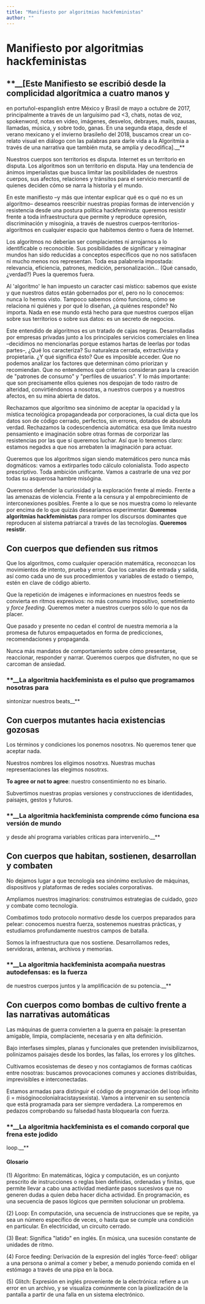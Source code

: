 ```yaml
---
title: "Manifiesto por algoritmias hackfeministas"
author: ""
---
```


# Manifiesto por algoritmias hackfeministas

## **__[Este Manifiesto se escribió desde la complicidad algorítmica a cuatro manos y 
en portuñol-espanglish entre México y Brasil de mayo a octubre de 2017, 
principalmente a través de un larguísimo pad <3, chats, notas de voz, spokenword, 
notas en video, imágenes, desvelos, debrayes, mails, pausas, llamadas, música, y 
sobre todo, ganas. En una segunda etapa, desde el verano mexicano y el invierno 
brasileño del 2018, buscamos crear un co-relato visual en diálogo con las palabras 
para darle vida a la Algoritmia a través de una narrativa que también muta, se 
amplía y decodifica].__**

Nuestros cuerpos son territorios es disputa. Internet es un territorio en 
disputa. Los algoritmos son un territorio en disputa. Hay una tendencia de 
ánimos imperialistas que busca limitar las posibilidades de nuestros cuerpos, 
sus afectos, relaciones y tránsitos para el servicio mercantil de quienes 
deciden cómo se narra la historia y el mundo.

En este manifiesto –y más que intentar explicar qué es o qué no es un algoritmo– 
deseamos reescribir nuestras propias formas de intervención y resistencia desde 
una postura política hackfeminista: queremos resistir frente a toda infraestructura 
que permite y reproduce opresión, discriminación y misoginia, a través de nuestros 
cuerpos-territorios-algoritmos en cualquier espacio que habitemos dentro o fuera 
de Internet.

Los algoritmos no deberían ser complacientes ni arrojarnos a lo identificable o 
reconocible. Sus posibilidades de significar y reimaginar mundos han sido 
reducidas a conceptos específicos que no nos satisfacen ni mucho menos nos 
representan. Toda esa palabrería impostada: relevancia, eficiencia, patrones, 
medición, personalización... (Qué cansado, ¿verdad?) Pues la queremos fuera.

Al 'algoritmo' le han impuesto un caracter casi místico: sabemos que existe y que 
nuestros datos están gobernados por el, pero no lo conocemos: nunca lo hemos visto. 
Tampoco sabemos cómo funciona, cómo se relaciona ni quiénes y por qué lo diseñan, 
¿a quiénes responde? No importa. Nada en ese mundo está hecho para que nuestros 
cuerpos elijan sobre sus territorios o sobre sus datos: es un secreto de negocios.

Este entendido de algoritmos es un tratado de cajas negras. Desarrolladas por 
empresas privadas junto a los principales servicios comerciales en línea –decidimos 
no mencionarlas porque estamos hartas de leerlas por todas partes–, ¿Qué los 
caracteriza? Su naturaleza cerrada, extractivista y propietaria. ¿Y qué 
significa ésto? Que es imposible acceder. Que no podemos analizar los factores 
que determinan cómo priorizan y recomiendan. Que no entendemos qué criterios 
consideran para la creación de "patrones de consumo" y "perfiles de usuarios". 
Y lo más importante: que son precisamente ellos quienes nos despojan de todo 
rastro de alteridad, convirtiéndonos a nosotras, a nuestros cuerpos y a nuestros
afectos, en su mina abierta de datos.

Rechazamos que algoritmo sea sinónimo de aceptar la opacidad y la mística 
tecnológica propagandeada por corporaciones, la cual dicta que los datos son de 
código cerrado, perfectos, sin errores, dotados de absoluta verdad. Rechazamos 
la codescendencia automática: esa que limita nuestro pensamiento e imaginación 
sobre otras formas de corporizar las resistencias por las que sí queremos luchar. 
Así que lo tenemos claro: estamos negadxs a que nos arrebaten la imaginación para 
actuar.

Queremos que los algoritmos sigan siendo matemáticos pero nunca más dogmáticos: 
vamos a extirparles todo cálculo colonialista. Todo aspecto prescriptivo. Toda 
ambición unificante. Vamos a castrarle de una vez por todas su asquerosa hambre 
misógina.

Queremos defender la curiosidad y la exploración frente al miedo. Frente a las 
amenazas de violencia. Frente a la censura y al empobrecimiento de interconexiones 
posibles. Frente a lo que se nos muestra como lo relevante por encima de lo que 
quizás desearíamos experimentar. **Queremos algoritmias hackfeministas** para 
romper los discursos dominantes que reproducen al sistema patriarcal a través de
las tecnologías. **Queremos resistir**.

## Con cuerpos que defienden sus ritmos

Que los algoritmos, como cualquier operación matemática, reconozcan los movimientos 
de intento, prueba y error. Que los canales de entrada y salida, así como cada 
uno de sus procedimientos y variables de estado o tiempo, estén en clave de código 
abierto.

Que la repetición de imágenes e informaciones en nuestros feeds se convierta en 
ritmos expresivos: no más consumo impositivo, sometimiento y _force feeding_. Queremos 
meter a nuestros cuerpos sólo lo que nos da placer.

Que pasado y presente no cedan el control de nuestra memoria a la promesa de 
futuros empaquetados en forma de predicciones, recomendaciones y propaganda.

Nunca más mandatos de comportamiento sobre cómo presentarse, reaccionar, responder 
y narrar. Queremos cuerpos que disfruten, no que se carcoman de ansiedad.

### **__La algoritmia hackfeminista es el pulso que programamos nosotras para 
sintonizar nuestros beats__**

## Con cuerpos mutantes hacia existencias gozosas

Los términos y condiciones los ponemos nosotrxs. No queremos tener que aceptar 
nada.

Nuestros nombres los eligimos nosotrxs. Nuestras muchas representaciones las 
elegimos nosotrxs.

__To agree or not to agree__: nuestro consentimiento no es binario.

Subvertimos nuestras propias versiones y construcciones de identidades, paisajes, 
gestos y futuros.

### **__La algoritmia hackfeminista comprende cómo funciona esa versión de mundo 
y desde ahí programa variables críticas para intervenirlo.__**

## Con cuerpos que habitan, sostienen, desarrollan y combaten

No dejamos lugar a que tecnología sea sinónimo exclusivo de máquinas, dispositivos 
y plataformas de redes sociales corporativas.

Ampliamos nuestros imaginarios: construimos estrategias de cuidado, gozo y combate 
como tecnología.

Combatimos todo protocolo normativo desde los cuerpos preparados para pelear: 
conocemos nuestra fuerza, sostenemos nuestras prácticas, y estudiamos profundamente 
nuestros campos de batalla.

Somos la infraestructura que nos sostiene. Desarrollamos redes, servidoras, antenas, 
archivos y memorias.

### **__La algoritmia hackfeminista acompaña nuestras autodefensas: es la fuerza 
de nuestros cuerpos juntos y la amplificación de su potencia.__**

## Con cuerpos como bombas de cultivo frente a las narrativas automáticas

Las máquinas de guerra convierten a la guerra en paisaje: la presentan amigable, 
limpia, complaciente, necesaria y en alta definición.

Bajo interfases simples, planas y funcionales que pretenden invisibilizarnos, 
polinizamos paisajes desde los bordes, las fallas, los errores y los glitches.

Cultivamos ecosistemas de deseo y nos contagiamos de formas caóticas entre nosotras: 
buscamos provocaciones comunes y acciones distribuidas, imprevisibles e 
interconectadas.

Estamos armadas para distinguir el código de programación del loop infinito 
(i = misóginocolonialracistaysexista). Vamos a intervenir en su sentencia que 
está programada para ser siempre verdadera. La romperemos en pedazos comprobando 
su falsedad hasta bloquearla con fuerza.

### **__La algoritmia hackfeminista es el comando corporal que frena este jodido 
loop.__** 


#### Glosario

 

(1) Algoritmo: En matemáticas, lógica y computación, es un conjunto prescrito de 
instrucciones o reglas bien definidas, ordenadas y finitas, que permite llevar a 
cabo una actividad mediante pasos sucesivos que no generen dudas a quien deba hacer 
dicha actividad. En programación, es una secuencia de pasos lógicos que permiten 
solucionar un problema.

(2) Loop: En computación, una secuencia de instrucciones que se repite, ya sea 
un número específico de veces, o hasta que se cumple una condición en particular. 
En electricidad, un circuito cerrado.

(3) Beat: Significa "latido" en inglés. En música, una sucesión constante de 
unidades de ritmo.

(4) Force feeding: Derivación de la expresión del inglés ‘force-feed’: obligar a 
una persona o animal a comer y beber, a menudo poniendo comida en el estómago a 
través de una pipa en la boca.

(5) Glitch: Expresión en inglés proveniente de la electrónica: refiere a un error 
en un archivo, y se visualiza comúnmente con la pixelización de la pantalla a 
partir de una falla en un sistema electrónico. 


